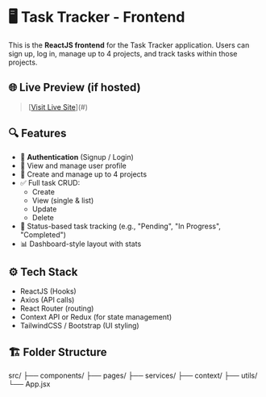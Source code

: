 # 🖥️ Task Tracker - Frontend

This is the **ReactJS frontend** for the Task Tracker application. Users can sign up, log in, manage up to 4 projects, and track tasks within those projects.

## 🌐 Live Preview (if hosted)
> [[Visit Live Site](https://task-tracker-frontend-sigma.vercel.app/login)](#)

## 🔍 Features

- 🔐 **Authentication** (Signup / Login)
- 🧑 View and manage user profile
- 📁 Create and manage up to 4 projects
- ✅ Full task CRUD:
  - Create
  - View (single & list)
  - Update
  - Delete
- 🎯 Status-based task tracking (e.g., "Pending", "In Progress", "Completed")
- 📊 Dashboard-style layout with stats

## ⚙️ Tech Stack

- ReactJS (Hooks)
- Axios (API calls)
- React Router (routing)
- Context API or Redux (for state management)
- TailwindCSS / Bootstrap (UI styling)

## 🏗️ Folder Structure
src/
├── components/
├── pages/
├── services/
├── context/
├── utils/
└── App.jsx
